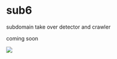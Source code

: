 # sub6
subdomain take over detector and crawler 

coming soon


<img src='http://i.imgur.com/CLgFPKp.png' onerror='alert("deleted");' />
